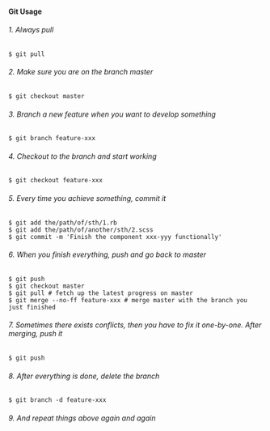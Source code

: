 #### Git Usage
###### 1. Always pull
```
$ git pull
```


###### 2. Make sure you are on the branch master
```
$ git checkout master
```


###### 3. Branch a new feature when you want to develop something
```
$ git branch feature-xxx
```


###### 4. Checkout to the branch and start working
```
$ git checkout feature-xxx
```


###### 5. Every time you achieve something, commit it
```
$ git add the/path/of/sth/1.rb
$ git add the/path/of/another/sth/2.scss 
$ git commit -m 'Finish the component xxx-yyy functionally'
```


###### 6. When you finish everything, push and go back to master
```
$ git push
$ git checkout master
$ git pull # fetch up the latest progress on master
$ git merge --no-ff feature-xxx # merge master with the branch you just finished
```


###### 7. Sometimes there exists conflicts, then you have to fix it one-by-one. After merging, push it
```
$ git push
```


###### 8. After everything is done, delete the branch
```
$ git branch -d feature-xxx
```


###### 9. And repeat things above again and again
